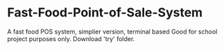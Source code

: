 # Fast-Food-Point-of-Sale-System
A fast food POS system, simplier version, terminal based
Good for school project purposes only.
Download 'try' folder.
